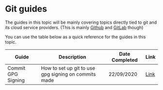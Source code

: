 # Git guides

The guides in this topic will be mainly covering topics directly tied to git and its cloud service providers. (This is mainly [Github](http://github.com/) and [GitLab](http://github.com/) though)

You can use the table below as a quick reference for the guides in this topic.  

| Guide              | Description                                          | Date Completed | Link                                   |
|--------------------|------------------------------------------------------|----------------|----------------------------------------|
| Commit GPG Signing | How to set up git to use gpg signing on commits made | 22/09/2020     | [Link](./commit_gpg_signing/) |

